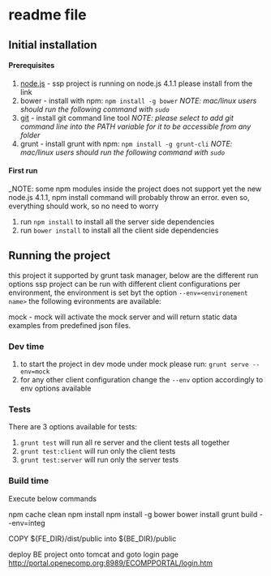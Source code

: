 # readme file
## Initial installation
#### Prerequisites

1. [node.js](https://nodejs.org/en/) - ssp project is running on node.js 4.1.1 please install from the link
2. bower - install with npm: `npm install -g bower` _NOTE: mac/linux users should run the following command with `sudo`_
3. [git](https://git-scm.com/) - install git command line tool _NOTE: please select to add git command line into the PATH variable for it to be accessible from any folder_
4. grunt - install grunt with npm: `npm install -g grunt-cli` _NOTE: mac/linux users should run the following command with `sudo`_


#### First run
_NOTE: some npm modules inside the project does not support yet the new node.js 4.1.1, npm install command will probably throw an error. even so, everything should work, so no need to worry

1. run `npm install` to install all the server side dependencies
2. run `bower install` to install all the client side dependencies

## Running the project

this project it supported by grunt task manager, below are the different run options
ssp project can be run with different client configurations per environment, the environment is set byt the option `--env=<environement name>`
the following evironments are available:

mock - mock will activate the mock server and will return static data examples from predefined json files.

### Dev time

1. to start the project in dev mode under mock please run: `grunt serve --env=mock`
2. for any other client configuration change the `--env` option accordingly to env options available 


### Tests

There are 3 options available for tests:

1. `grunt test` will run all re server and the client tests all together
2. `grunt test:client` will run only the client tests
3. `grunt test:server` will run only the server tests

### Build time

Execute below commands

npm cache clean
npm install
npm install -g bower
bower install
grunt build --env=integ

COPY ${FE_DIR}/dist/public into ${BE_DIR}/public

deploy BE project onto tomcat and goto login page http://portal.openecomp.org:8989/ECOMPPORTAL/login.htm
